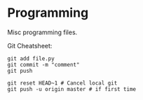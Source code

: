 # Programming
Misc programming files.


Git Cheatsheet:
    
    git add file.py
    git commit -m "comment"
    git push 

    git reset HEAD~1 # Cancel local git
    git push -u origin master # if first time

